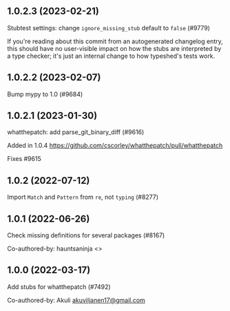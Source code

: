 ## 1.0.2.3 (2023-02-21)

Stubtest settings: change `ignore_missing_stub` default to `false` (#9779)

If you're reading about this commit from an autogenerated changelog entry, this should have no user-visible impact on how the stubs are interpreted by a type checker; it's just an internal change to how typeshed's tests work.

## 1.0.2.2 (2023-02-07)

Bump mypy to 1.0 (#9684)

## 1.0.2.1 (2023-01-30)

whatthepatch: add parse_git_binary_diff (#9616)

Added in 1.0.4
https://github.com/cscorley/whatthepatch/pull/whatthepatch

Fixes #9615

## 1.0.2 (2022-07-12)

Import `Match` and `Pattern` from `re`, not `typing` (#8277)

## 1.0.1 (2022-06-26)

Check missing definitions for several packages (#8167)

Co-authored-by: hauntsaninja <>

## 1.0.0 (2022-03-17)

Add stubs for whatthepatch (#7492)

Co-authored-by: Akuli <akuviljanen17@gmail.com>

